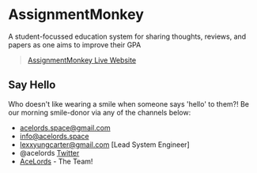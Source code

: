 # AssignmentMonkey
A student-focussed education system for sharing thoughts, reviews, and papers as one aims to improve their GPA

> [AssignmentMonkey Live Website](https://assignmentmonkey.com)

## Say Hello

Who doesn't like wearing a smile when someone says 'hello' to them?! Be our morning
smile-donor via any of the channels below:
- acelords.space@gmail.com
- info@acelords.space
- lexxyungcarter@gmail.com [Lead System Engineer]
- @acelords [Twitter](https://twitter.com/acelords)
- [AceLords](https://acelords.space) - The Team!

